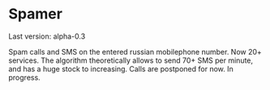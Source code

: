 # Spamer
Last version: alpha-0.3

Spam calls and SMS on the entered russian mobilephone number. Now 20+ services. The algorithm theoretically allows to send 70+ SMS per minute, and has a huge stock to increasing. Calls are postponed for now. In progress.
